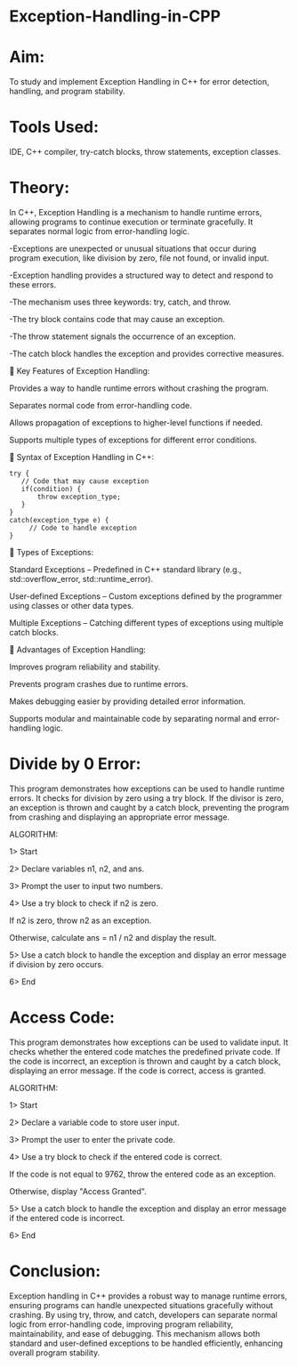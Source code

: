 # Exception-Handling-in-CPP

# Aim: 
To study and implement Exception Handling in C++ for error detection, handling, and program stability.

# Tools Used: 
IDE, C++ compiler, try-catch blocks, throw statements, exception classes.

# Theory:

In C++, Exception Handling is a mechanism to handle runtime errors, allowing programs to continue execution or terminate gracefully. It separates normal logic from error-handling logic.

-Exceptions are unexpected or unusual situations that occur during program execution, like division by zero, file not found, or invalid input.

-Exception handling provides a structured way to detect and respond to these errors.

-The mechanism uses three keywords: try, catch, and throw.

-The try block contains code that may cause an exception.

-The throw statement signals the occurrence of an exception.

-The catch block handles the exception and provides corrective measures.

🔹 Key Features of Exception Handling:

Provides a way to handle runtime errors without crashing the program.

Separates normal code from error-handling code.

Allows propagation of exceptions to higher-level functions if needed.

Supports multiple types of exceptions for different error conditions.

 🔹 Syntax of Exception Handling in C++:
```
try {
   // Code that may cause exception
   if(condition) {
       throw exception_type;
   }
} 
catch(exception_type e) {
     // Code to handle exception
}
```
 🔹 Types of Exceptions:

Standard Exceptions – Predefined in C++ standard library (e.g., std::overflow_error, std::runtime_error).

User-defined Exceptions – Custom exceptions defined by the programmer using classes or other data types.

Multiple Exceptions – Catching different types of exceptions using multiple catch blocks.

 🔹 Advantages of Exception Handling:

Improves program reliability and stability.

Prevents program crashes due to runtime errors.

Makes debugging easier by providing detailed error information.

Supports modular and maintainable code by separating normal and error-handling logic.

# Divide by 0 Error:
This program demonstrates how exceptions can be used to handle runtime errors. It checks for division by zero using a try block. If the divisor is zero, an exception is thrown and caught by a catch block, preventing the program from crashing and displaying an appropriate error message.

 ALGORITHM:

1> Start

2> Declare variables n1, n2, and ans.

3> Prompt the user to input two numbers.

4> Use a try block to check if n2 is zero.

If n2 is zero, throw n2 as an exception.

Otherwise, calculate ans = n1 / n2 and display the result.

5> Use a catch block to handle the exception and display an error message if division by zero occurs.

6> End

# Access Code:
This program demonstrates how exceptions can be used to validate input. It checks whether the entered code matches the predefined private code. If the code is incorrect, an exception is thrown and caught by a catch block, displaying an error message. If the code is correct, access is granted.

 ALGORITHM:

1> Start

2> Declare a variable code to store user input.

3> Prompt the user to enter the private code.

4> Use a try block to check if the entered code is correct.

If the code is not equal to 9762, throw the entered code as an exception.

Otherwise, display "Access Granted".

5> Use a catch block to handle the exception and display an error message if the entered code is incorrect.

6> End

# Conclusion:
Exception handling in C++ provides a robust way to manage runtime errors, ensuring programs can handle unexpected situations gracefully without crashing. By using try, throw, and catch, developers can separate normal logic from error-handling code, improving program reliability, maintainability, and ease of debugging. This mechanism allows both standard and user-defined exceptions to be handled efficiently, enhancing overall program stability.
